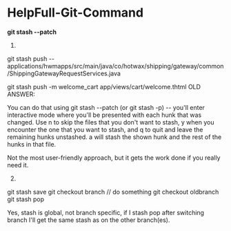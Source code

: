 # HelpFull-Git-Command


**git stash --patch**

1)
git stash push -- applications/hwmapps/src/main/java/co/hotwax/shipping/gateway/common/ShippingGatewayRequestServices.java


git stash push -m welcome_cart app/views/cart/welcome.thtml
OLD ANSWER:

You can do that using git stash --patch (or git stash -p) -- you'll enter interactive mode where you'll be presented with each hunk that was changed. Use n to skip the files that you don't want to stash, y when you encounter the one that you want to stash, and q to quit and leave the remaining hunks unstashed. a will stash the shown hunk and the rest of the hunks in that file.

Not the most user-friendly approach, but it gets the work done if you really need it.


2)

git stash save
git checkout branch
// do something
git checkout oldbranch
git stash pop

Yes, stash is global, not branch specific, if I stash pop after switching branch I'll get the same stash as on the other branch(es).
